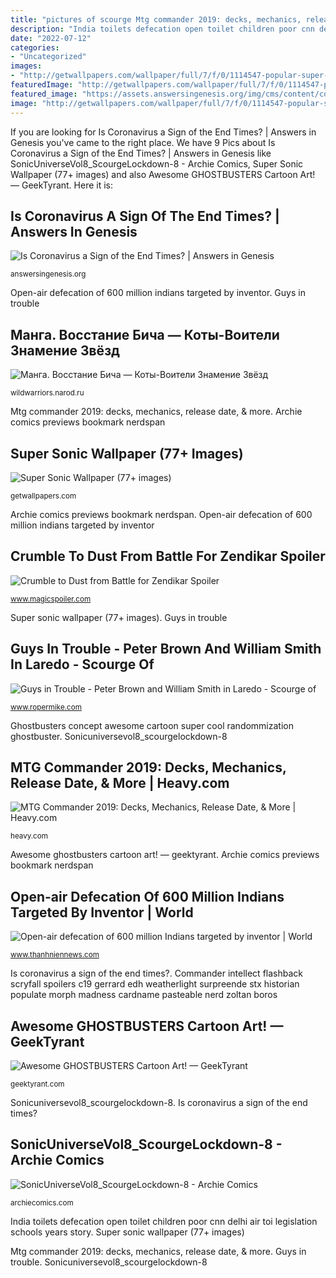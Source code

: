 ```yaml
---
title: "pictures of scourge Mtg commander 2019: decks, mechanics, release date, &amp; more"
description: "India toilets defecation open toilet children poor cnn delhi air toi legislation schools years story"
date: "2022-07-12"
categories:
- "Uncategorized"
images:
- "http://getwallpapers.com/wallpaper/full/7/f/0/1114547-popular-super-sonic-wallpaper-1920x1200-for-android-50.jpg"
featuredImage: "http://getwallpapers.com/wallpaper/full/7/f/0/1114547-popular-super-sonic-wallpaper-1920x1200-for-android-50.jpg"
featured_image: "https://assets.answersingenesis.org/img/cms/content/contentnode/og_image/coronavirus-sign-end-times.jpg"
image: "http://getwallpapers.com/wallpaper/full/7/f/0/1114547-popular-super-sonic-wallpaper-1920x1200-for-android-50.jpg"
---
```


If you are looking for Is Coronavirus a Sign of the End Times? | Answers in Genesis you've came to the right place. We have 9 Pics about Is Coronavirus a Sign of the End Times? | Answers in Genesis like SonicUniverseVol8_ScourgeLockdown-8 - Archie Comics, Super Sonic Wallpaper (77+ images) and also Awesome GHOSTBUSTERS Cartoon Art! — GeekTyrant. Here it is:

## Is Coronavirus A Sign Of The End Times? | Answers In Genesis

![Is Coronavirus a Sign of the End Times? | Answers in Genesis](https://assets.answersingenesis.org/img/cms/content/contentnode/og_image/coronavirus-sign-end-times.jpg "Crumble to dust from battle for zendikar spoiler")

<small>answersingenesis.org</small>

Open-air defecation of 600 million indians targeted by inventor. Guys in trouble

## Манга. Восстание Бича — Коты-Воители Знамение Звёзд

![Манга. Восстание Бича — Коты-Воители Знамение Звёзд](http://wildwarriors.narod.ru/manga/theriseofscourge/81.jpg "Mtg commander 2019: decks, mechanics, release date, &amp; more")

<small>wildwarriors.narod.ru</small>

Mtg commander 2019: decks, mechanics, release date, &amp; more. Archie comics previews bookmark nerdspan

## Super Sonic Wallpaper (77+ Images)

![Super Sonic Wallpaper (77+ images)](http://getwallpapers.com/wallpaper/full/7/f/0/1114547-popular-super-sonic-wallpaper-1920x1200-for-android-50.jpg "Awesome ghostbusters cartoon art! — geektyrant")

<small>getwallpapers.com</small>

Archie comics previews bookmark nerdspan. Open-air defecation of 600 million indians targeted by inventor

## Crumble To Dust From Battle For Zendikar Spoiler

![Crumble to Dust from Battle for Zendikar Spoiler](https://www.magicspoiler.com/wp-content/uploads/2015/09/Crumble-to-Dust.png "Sonicuniversevol8_scourgelockdown-8")

<small>www.magicspoiler.com</small>

Super sonic wallpaper (77+ images). Guys in trouble

## Guys In Trouble - Peter Brown And William Smith In Laredo - Scourge Of

![Guys in Trouble - Peter Brown and William Smith in Laredo - Scourge of](https://www.ropermike.com/trouble/images/Laredo-San-Rosa/Laredo-San-Rosa-0752.jpg "Awesome ghostbusters cartoon art! — geektyrant")

<small>www.ropermike.com</small>

Ghostbusters concept awesome cartoon super cool randommization ghostbuster. Sonicuniversevol8_scourgelockdown-8

## MTG Commander 2019: Decks, Mechanics, Release Date, &amp; More | Heavy.com

![MTG Commander 2019: Decks, Mechanics, Release Date, &amp; More | Heavy.com](https://heavy.com/wp-content/uploads/2019/07/sevinne-the-chronoclasm.jpg?quality=65&amp;strip=all "India toilets defecation open toilet children poor cnn delhi air toi legislation schools years story")

<small>heavy.com</small>

Awesome ghostbusters cartoon art! — geektyrant. Archie comics previews bookmark nerdspan

## Open-air Defecation Of 600 Million Indians Targeted By Inventor | World

![Open-air defecation of 600 million Indians targeted by inventor | World](http://static.thanhniennews.com/Uploaded/thevinh/2014_06_12/toilet_NZZR.jpg "Sonic jet hawk super riders backgrounds hedgehog sonicthehedgehogbg background wallpapers alphacoders deviantart sfondi genius từ đã lưu catch")

<small>www.thanhniennews.com</small>

Is coronavirus a sign of the end times?. Commander intellect flashback scryfall spoilers c19 gerrard edh weatherlight surpreende stx historian populate morph madness cardname pasteable nerd zoltan boros

## Awesome GHOSTBUSTERS Cartoon Art! — GeekTyrant

![Awesome GHOSTBUSTERS Cartoon Art! — GeekTyrant](http://s3.media.squarespace.com/production/465215/5339598/wp-content/uploads/2009/10/0bbe60495e5a4762.jpg "Is coronavirus a sign of the end times?")

<small>geektyrant.com</small>

Sonicuniversevol8_scourgelockdown-8. Is coronavirus a sign of the end times?

## SonicUniverseVol8_ScourgeLockdown-8 - Archie Comics

![SonicUniverseVol8_ScourgeLockdown-8 - Archie Comics](http://archiecomics.com/wp-content/uploads/2015/01/SonicUniverseVol8_ScourgeLockdown-8.jpg "Commander intellect flashback scryfall spoilers c19 gerrard edh weatherlight surpreende stx historian populate morph madness cardname pasteable nerd zoltan boros")

<small>archiecomics.com</small>

India toilets defecation open toilet children poor cnn delhi air toi legislation schools years story. Super sonic wallpaper (77+ images)

Mtg commander 2019: decks, mechanics, release date, &amp; more. Guys in trouble. Sonicuniversevol8_scourgelockdown-8
